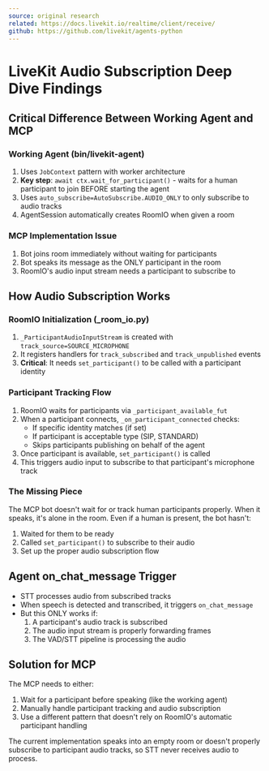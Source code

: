 ```yaml
---
source: original research
related: https://docs.livekit.io/realtime/client/receive/
github: https://github.com/livekit/agents-python
---
```


# LiveKit Audio Subscription Deep Dive Findings

## Critical Difference Between Working Agent and MCP

### Working Agent (bin/livekit-agent)
1. Uses `JobContext` pattern with worker architecture
2. **Key step**: `await ctx.wait_for_participant()` - waits for a human participant to join BEFORE starting the agent
3. Uses `auto_subscribe=AutoSubscribe.AUDIO_ONLY` to only subscribe to audio tracks
4. AgentSession automatically creates RoomIO when given a room

### MCP Implementation Issue
1. Bot joins room immediately without waiting for participants
2. Bot speaks its message as the ONLY participant in the room
3. RoomIO's audio input stream needs a participant to subscribe to

## How Audio Subscription Works

### RoomIO Initialization (_room_io.py)
1. `_ParticipantAudioInputStream` is created with `track_source=SOURCE_MICROPHONE`
2. It registers handlers for `track_subscribed` and `track_unpublished` events
3. **Critical**: It needs `set_participant()` to be called with a participant identity

### Participant Tracking Flow
1. RoomIO waits for participants via `_participant_available_fut`
2. When a participant connects, `_on_participant_connected` checks:
   - If specific identity matches (if set)
   - If participant is acceptable type (SIP, STANDARD)
   - Skips participants publishing on behalf of the agent
3. Once participant is available, `set_participant()` is called
4. This triggers audio input to subscribe to that participant's microphone track

### The Missing Piece
The MCP bot doesn't wait for or track human participants properly. When it speaks, it's alone in the room. Even if a human is present, the bot hasn't:
1. Waited for them to be ready
2. Called `set_participant()` to subscribe to their audio
3. Set up the proper audio subscription flow

## Agent on_chat_message Trigger
- STT processes audio from subscribed tracks
- When speech is detected and transcribed, it triggers `on_chat_message`
- But this ONLY works if:
  1. A participant's audio track is subscribed
  2. The audio input stream is properly forwarding frames
  3. The VAD/STT pipeline is processing the audio

## Solution for MCP
The MCP needs to either:
1. Wait for a participant before speaking (like the working agent)
2. Manually handle participant tracking and audio subscription
3. Use a different pattern that doesn't rely on RoomIO's automatic participant handling

The current implementation speaks into an empty room or doesn't properly subscribe to participant audio tracks, so STT never receives audio to process.